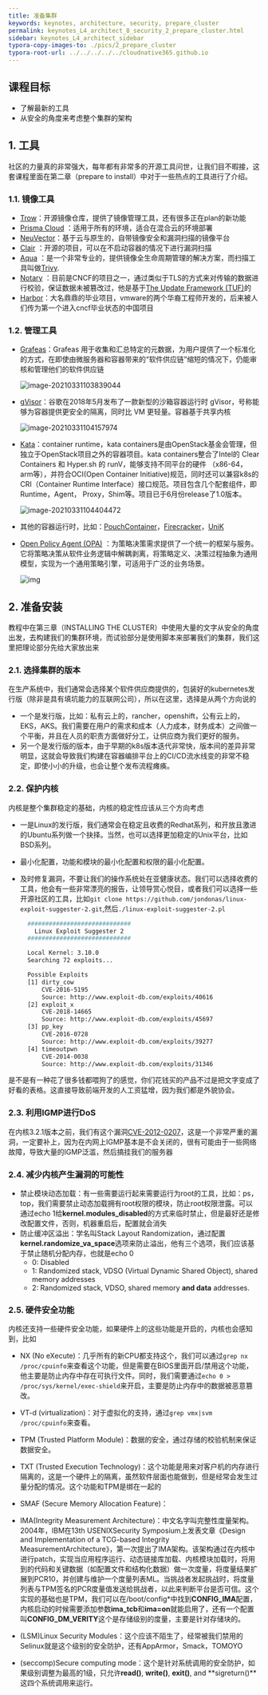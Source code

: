 ```yaml
---
title: 准备集群
keywords: keynotes, architecture, security, prepare_cluster
permalink: keynotes_L4_architect_8_security_2_prepare_cluster.html
sidebar: keynotes_L4_architect_sidebar
typora-copy-images-to: ./pics/2_prepare_cluster
typora-root-url: ../../../../../cloudnative365.github.io
---
```


## 课程目标

+ 了解最新的工具
+ 从安全的角度来考虑整个集群的架构

## 1. 工具

社区的力量真的非常强大，每年都有非常多的开源工具问世，让我们目不暇接，这套课程里面在第二章（prepare to install）中对于一些热点的工具进行了介绍。

### 1.1.  镜像工具

+ [Trow](https://trow.io/)：开源镜像仓库，提供了镜像管理工具，还有很多正在plan的新功能
+ [Prisma Cloud](https://www.paloaltonetworks.com/prisma/cloud) ：适用于所有的环境，适合在混合云的环境部署
+ [NeuVector](https://neuvector.com/)：基于云与原生的，自带镜像安全和漏洞扫描的镜像平台
+ [Clair](https://github.com/quay/clair) ：开源的项目，可以在不启动容器的情况下进行漏洞扫描
+ [Aqua](https://www.aquasec.com/) ：是一个非常专业的，提供镜像全生命周期管理的解决方案，而扫描工具叫做[Trivy](https://github.com/aquasecurity/trivy).
+ [Notary](https://github.com/theupdateframework/notary) ：目前是CNCF的项目之一，通过类似于TLS的方式来对传输的数据进行校验，保证数据未被篡改过，他是基于[The Update Framework (TUF)](https://theupdateframework.io/)的
+ [Harbor](https://goharbor.io/)：大名鼎鼎的毕业项目，vmware的两个华裔工程师开发的，后来被人们传为第一个进入cncf毕业状态的中国项目

### 1.2. 管理工具

+ [Grafeas](https://grafeas.io/)：Grafeas 用于收集和汇总特定的元数据，为用户提供了一个标准化的方式，在即使由微服务器和容器带来的“软件供应链”缩短的情况下，仍能审核和管理他们的软件供应链

  ![image-20210331103839044](/pages/keynotes/L4_architect/8_security/pics/2_prepare/image-20210331103839044.png)

+ [gVisor](https://github.com/google/gvisor)：谷歌在2018年5月发布了一款新型的沙箱容器运行时 gVisor，号称能够为容器提供更安全的隔离，同时比 VM 更轻量。容器基于共享内核

  ![image-20210331104157974](/pages/keynotes/L4_architect/8_security/pics/2_prepare/image-20210331104157974.png)

+ [Kata](https://katacontainers.io/)：container runtime，kata containers是由OpenStack基金会管理，但独立于OpenStack项目之外的容器项目。kata containers整合了Intel的 Clear Containers 和 Hyper.sh 的 runV，能够支持不同平台的硬件 （x86-64，arm等），并符合OCI(Open Container Initiative)规范，同时还可以兼容k8s的 CRI（Container Runtime Interface）接口规范。项目包含几个配套组件，即Runtime，Agent， Proxy，Shim等。项目已于6月份release了1.0版本。

  ![image-20210331104404472](/pages/keynotes/L4_architect/8_security/pics/2_prepare/image-20210331104404472.png)

- 其他的容器运行时，比如：[PouchContainer](http://pouchcontainer.io/#/)，[Firecracker](https://github.com/firecracker-microvm/firecracker-containerd)，[UniK](https://github.com/solo-io/unik)

+ [Open Policy Agent (OPA)](https://www.openpolicyagent.org/) ：为策略决策需求提供了一个统一的框架与服务。它将策略决策从软件业务逻辑中解耦剥离，将策略定义、决策过程抽象为通用模型，实现为一个通用策略引擎，可适用于广泛的业务场景。

  ![img](/pages/keynotes/L4_architect/8_security/pics/2_prepare/logo-white.png)

## 2. 准备安装

教程中在第三章（INSTALLING THE CLUSTER）中使用大量的文字从安全的角度出发，去构建我们的集群环境，而试验部分是使用脚本来部署我们的集群，我们这里把理论部分先给大家放出来

### 2.1. 选择集群的版本

在生产系统中，我们通常会选择某个软件供应商提供的，包装好的kubernetes发行版（除非是具有填坑能力的互联网公司），所以在这里，选择是从两个方向说的

+ 一个是发行版，比如：私有云上的，rancher，openshift，公有云上的，EKS，AKS。我们需要在用户的需求和成本（人力成本，财务成本）之间做一个平衡，并且在人员的职责方面做好分工，让供应商为我们更好的服务。
+ 另一个是发行版的版本，由于早期的k8s版本迭代非常快，版本间的差异非常明显，这就会导致我们构建在容器编排平台上的CI/CD流水线变的非常不稳定，即使小小的升级，也会让整个发布流程瘫痪。

### 2.2. 保护内核

内核是整个集群稳定的基础，内核的稳定性应该从三个方向考虑

+ 一是Linux的发行版，我们通常会在稳定且收费的Redhat系列，和开放且激进的Ubuntu系列做一个抉择。当然，也可以选择更加稳定的Unix平台，比如BSD系列。

+ 最小化配置，功能和模块的最小化配置和权限的最小化配置。

+ 及时修复漏洞，不要让我们的操作系统处在亚健康状态。我们可以选择收费的工具，他会有一些非常漂亮的报告，让领导赏心悦目，或者我们可以选择一些开源社区的工具，比如`git clone https://github.com/jondonas/linux-exploit-suggester-2.git`,然后`./linux-exploit-suggester-2.pl`

  ``` bash
    #############################
      Linux Exploit Suggester 2
    #############################
  
    Local Kernel: 3.10.0
    Searching 72 exploits...
  
    Possible Exploits
    [1] dirty_cow
        CVE-2016-5195
        Source: http://www.exploit-db.com/exploits/40616
    [2] exploit_x
        CVE-2018-14665
        Source: http://www.exploit-db.com/exploits/45697
    [3] pp_key
        CVE-2016-0728
        Source: http://www.exploit-db.com/exploits/39277
    [4] timeoutpwn
        CVE-2014-0038
        Source: http://www.exploit-db.com/exploits/31346
  ```

是不是有一种花了很多钱都喂狗了的感觉，你们花钱买的产品不过是把文字变成了好看的表格。这直接导致前端开发的人工资猛增，因为我们都是外貌协会。

### 2.3. 利用IGMP进行DoS

在内核3.2.1版本之前，我们有这个漏洞[CVE-2012-0207](https://cve.mitre.org/cgi-bin/cvename.cgi?name=CVE-2012-0207)，这是一个非常严重的漏洞，一定要补上，因为在内网上IGMP基本是不会关闭的，很有可能由于一些网络故障，导致大量的IGMP泛滥，然后搞挂我们的服务器

### 2.4. 减少内核产生漏洞的可能性

+ 禁止模块动态加载：有一些需要运行起来需要运行为root的工具，比如：ps，top，我们需要禁止动态加载拥有root权限的模块，防止root权限泄露。可以通过echo 1给**kernel.modules_disabled**的方式来临时禁止，但是最好还是修改配置文件，否则，机器重启后，配置就会消失
+ 防止缓冲区溢出：学名叫Stack Layout Randomization，通过配置**kernel.randomize_va_space**选项来防止溢出，他有三个选项，我们应该基于禁止随机分配内存，也就是echo 0
  + 0: Disabled
  + 1: Randomized stack, VDSO (Virtual Dynamic Shared Object), shared memory addresses
  + 2: Randomized stack, VDSO, shared memory **and data** addresses.

### 2.5. 硬件安全功能

内核还支持一些硬件安全功能，如果硬件上的这些功能是开启的，内核也会感知到，比如

+ NX (No eXecute)：几乎所有的新CPU都支持这个，我们可以通过`grep nx /proc/cpuinfo`来查看这个功能，但是需要在BIOS里面开启/禁用这个功能，他主要是防止内存中存在可执行文件。同时，我们需要通过`echo 0 > /proc/sys/kernel/exec-shield`来开启，主要是防止内存中的数据被恶意篡改。

+ VT-d (virtualization)：对于虚拟化的支持，通过`grep vmx|svm /proc/cpuinfo`来查看。

+ TPM (Trusted Platform Module)：数据的安全，通过存储的校验机制来保证数据安全。

+ TXT (Trusted Execution Technology)：这个功能是用来对客户机的内存进行隔离的，这是一个硬件上的隔离，虽然软件层面也能做到，但是经常会发生过量分配的情况。这个功能和TPM是绑在一起的

+ SMAF (Secure Memory Allocation Feature)：
+ IMA(Integrity Measurement Architecture)：中文名字叫完整性度量架构。2004年，IBM在13th USENIXSecurity Symposium上发表文章《Design and Implementation of a TCG-based Integrity MeasurementArchitecture》，第一次提出了IMA架构。该架构通过在内核中进行patch，实现当应用程序运行、动态链接库加载、内核模块加载时，将用到的代码和关键数据（如配置文件和结构化数据）做一次度量，将度量结果扩展到PCR10，并创建与维护一个度量列表ML。当挑战者发起挑战时，将度量列表与TPM签名的PCR度量值发送给挑战者，以此来判断平台是否可信。这个实现的基础也是TPM，我们可以在/boot/config*中找到**CONFIG_IMA**配置，内核启动的时候需要添加参数**ima_tcb**和**ima=on**就能启用了，还有一个配置叫**CONFIG_DM_VERITY**这个是存储级别的度量，主要是针对存储块的。
+ (LSM)Linux Security Modules：这个应该不陌生了，经常被我们禁用的Selinux就是这个级别的安全防护，还有AppArmor，Smack，TOMOYO
+  (seccomp)Secure computing mode：这个是针对系统调用的安全防护，如果级别调整为最高的1级，只允许**read()**, **write()**, **exit()**, and **sigreturn()**这四个系统调用来运行。



